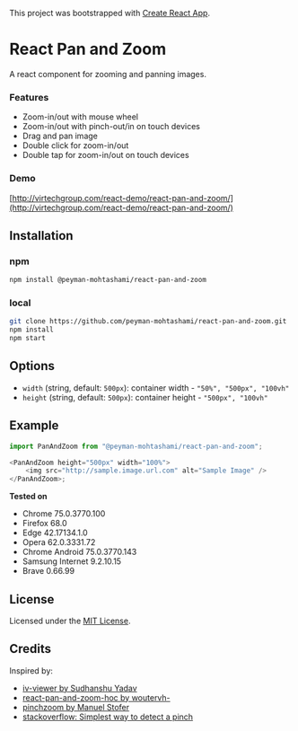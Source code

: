 This project was bootstrapped with [Create React App](https://github.com/facebook/create-react-app).

# React Pan and Zoom

A react component for zooming and panning images.

### Features

-   Zoom-in/out with mouse wheel
-   Zoom-in/out with pinch-out/in on touch devices
-   Drag and pan image
-   Double click for zoom-in/out
-   Double tap for zoom-in/out on touch devices

### Demo

[http://virtechgroup.com/react-demo/react-pan-and-zoom/](http://virtechgroup.com/react-demo/react-pan-and-zoom/)

## Installation

### npm

```bash
npm install @peyman-mohtashami/react-pan-and-zoom
```

### local

```bash
git clone https://github.com/peyman-mohtashami/react-pan-and-zoom.git
npm install
npm start
```

## Options

-   `width` (string, default: `500px`): container width - `"50%", "500px", "100vh"`
-   `height` (string, default: `500px`): container height - `"500px", "100vh"`

## Example

```js
import PanAndZoom from "@peyman-mohtashami/react-pan-and-zoom";

<PanAndZoom height="500px" width="100%">
	<img src="http://sample.image.url.com" alt="Sample Image" />
</PanAndZoom>;
```

**Tested on**

-   Chrome 75.0.3770.100
-   Firefox 68.0
-   Edge 42.17134.1.0
-   Opera 62.0.3331.72
-   Chrome Android 75.0.3770.143
-   Samsung Internet 9.2.10.15
-   Brave 0.66.99

## License

Licensed under the [MIT License](http://opensource.org/licenses/MIT).

## Credits

Inspired by:

-   [iv-viewer by Sudhanshu Yadav](https://github.com/s-yadav/iv-viewer)
-   [react-pan-and-zoom-hoc by woutervh-](https://github.com/woutervh-/react-pan-and-zoom-hoc)
-   [pinchzoom by Manuel Stofer](https://github.com/manuelstofer/pinchzoom)
-   [stackoverflow: Simplest way to detect a pinch](https://stackoverflow.com/a/11183333/11672145)
